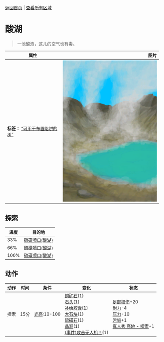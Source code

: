 [返回首页](index.md)   |  [查看所有区域](area.md)
# 酸湖  
> 一池酸液，这儿的空气也有毒。  
  
  属性  |   图片   
 ----  |  ----:   
 **标签：**	[“可用于布置陷阱的树”](tag_SnareCompatible.md)  |  ![](Sprite/AcidLake.png)   
  
## 探索  
进度  |  目的地  
----  |  ----  
33%  |  [硫磺喷口(酸湖)](VentBrimstone.md)  
66%  |  [硫磺喷口(酸湖)](VentBrimstone.md)  
100%  |  [硫磺喷口(酸湖)](VentBrimstone.md)  
## 动作  
动作  |  时间  |  条件  |  变化  |  状态  
----  |  ----  |  ----  |  ----  |  ----  
探索  |  15分  |  [光亮](Light.md):10-100  |  [铜矿石](CopperOre.md)(1)<br>[石头](Stone.md)(1)<br>[补给胶囊](TV_SupplyCapsule.md)(1)<br>[大石块](StoneHeavy.md)(1)<br>[硫磺石](StoneHeavyBrimstone.md)(1)<br>[晶洞](Geode.md)(1)<br>[(事件)攻击无人机！](Event_DroneFight.md)(1)  |  [足部损伤](FootDamage.md)+20<br>[耐力](Stamina.md)-4<br>[压力](Stress.md)-10<br>[污垢](Filth.md)+1<br>[真人秀 高地 - 探索](TV_HighlandsExplore.md)+1  
